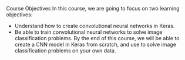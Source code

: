 Course Objectives
In this course, we are going to focus on two learning objectives:

* Understand how to create convolutional neural networks in Keras.
* Be able to train convolutional neural networks to solve image classification problems.
By the end of this course, we will be able to create a CNN model in Keras from scratch, and use to solve image classification problems on your own data.
